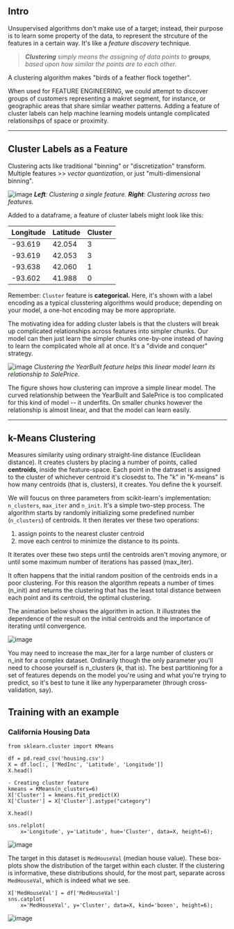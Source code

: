 ## Intro

Unsupervised algorithms don't make use of a target; instead, their purpose is to learn some property of the data, to represent the strcuture of the features in a certain way.
It's like a *feature discovery* technique.

> ***Clustering** simply means the assigning of data points to **groups**, based upon how similar the points are to each other.*

A clustering algorithm makes "birds of a feather flock together".

When used for FEATURE ENGINEERING, we could attempt to discover groups of customers representing a makret segment, for instance, or geographiic areas that share similar weather patterns.
Adding a feature of cluster labels can help machine learning models untangle complicated relationsihps of space or proximity.

***

## Cluster Labels as a Feature

Clustering acts like traditional "binning" or "discretization" transform. Multiple features >> *vector quantization*, or just "multi-dimensional binning".

![image](https://user-images.githubusercontent.com/67332395/179777923-9e793804-1efc-494b-8b1c-2d5031dd2d6c.png)
***Left**: Clustering a single feature. **Right**: Clustering across two features.*

Added to a dataframe, a feature of cluster labels might look like this:

| Longitude | Latitude | Cluster |
|-----------| -------- | ------- |
| -93.619   | 42.054   | 3 |
| -93.619   | 42.053   | 3 | 
| -93.638   | 42.060   | 1 |
| -93.602   | 41.988   | 0 |



Remember: `Cluster` feature is **categorical.** Here, it's shown with a label encoding as a typical clusstering algorithms would produce; depending on your model, a one-hot encoding may be more appropriate.

The motivating idea for adding cluster labels is that the clusters will break up complicated relationships across features into simpler chunks. 
Our model can then just learn the simpler chunks one-by-one instead of having to learn the complicated whole all at once. It's a "divide and conquer" strategy.

![image](https://user-images.githubusercontent.com/67332395/179779409-7c70e24f-3561-44b7-9abf-0f846443a526.png)
_Clustering the YearBuilt feature helps this linear model learn its relationship to SalePrice._


The figure shows how clustering can improve a simple linear model. The curved relationship between the YearBuilt and SalePrice is too complicated for this kind of model -- it underfits. On smaller chunks however the relationship is almost linear, and that the model can learn easily.

***

## k-Means Clustering

Measures similarity using ordinary straight-line distance (Euclidean distance). It creates clusters by placing a number of points, called **centroids**, inside the feature-space. Each point in the datraset is assigned to the cluster of whichever centroid it's closedst to. The "k" in "K-means" is how many centroids (that is, clusters), it creates. You define the k yourself.

We will foucus on three parameters from scikit-learn's implementation: `n_clusters`, `max_iter` and `n_init`.
It's a simple two-step process. The algorithm starts by randomly initializing some predefined number (`n_clusters`) of centroids. It then iterates ver these two operations:

1. assign points to the nearest cluster centroid
2. move each centroi to minimize the distance to its points.

It iterates over these two steps until the centroids aren't moving anymore, or until some maximum number of iterations has passed (max_iter).

It often happens that the initial random position of the centroids ends in a poor clustering. For this reason the algorithm repeats a number of times (n_init) and returns the clustering that has the least total distance between each point and its centroid, the optimal clustering.

The animation below shows the algorithm in action. It illustrates the dependence of the result on the initial centroids and the importance of iterating until convergence.

![image](https://i.imgur.com/tBkCqXJ.gif)

You may need to increase the max_iter for a large number of clusters or n_init for a complex dataset. Ordinarily though the only parameter you'll need to choose yourself is n_clusters (k, that is). The best partitioning for a set of features depends on the model you're using and what you're trying to predict, so it's best to tune it like any hyperparameter (through cross-validation, say).


## Training with an example

### California Housing Data

```
from sklearn.cluster import KMeans

df = pd.read_csv('housing.csv')
X = df.loc[:, ['MedInc', 'Latitude', 'Longitude']]
X.head()

- Creating cluster feature 
kmeans = KMeans(n_clusters=6)
X['Cluster'] = kmeans.fit_predict(X)
X['Cluster'] = X['Cluster'].astype("category")

X.head()

sns.relplot(
    x='Longitude', y='Latitude', hue='Cluster', data=X, height=6);
```
![image](https://user-images.githubusercontent.com/67332395/179788397-89e94c7a-3625-448f-90a1-bfdc5f0418b5.png)

The target in this dataset is `MedHouseVal` (median house value). These box-plots show the distribution of the target within each cluster. If the clustering is informative, these distributions should, for the most part, separate across `MedHouseVal`, which is indeed what we see.

```
X['MedHouseVal'] = df['MedHouseVal']
sns.catplot(
    x='MedHouseVal', y='Cluster', data=X, kind='boxen', height=6);
```
![image](https://user-images.githubusercontent.com/67332395/179788820-21108ab6-d81b-4e80-82e6-f9340281216b.png)


